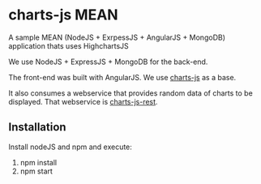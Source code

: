 # charts-js MEAN 

A sample MEAN (NodeJS + ExrpessJS + AngularJS + MongoDB) application thats uses HighchartsJS

We use NodeJS + ExpressJS + MongoDB for the back-end.

The front-end  was built with AngularJS. We use [charts-js](https://github.com/mmontes11/charts-js) as a base.

It also consumes a webservice that provides random data of charts to be displayed. That webservice is 
[charts-js-rest](https://github.com/mmontes11/charts-js-rest).

## Installation

Install nodeJS and npm and execute:

1. npm install
2. npm start